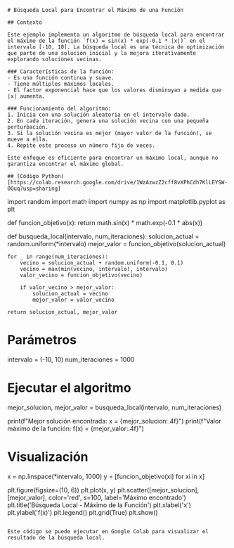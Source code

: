 

```
# Búsqueda Local para Encontrar el Máximo de una Función

## Contexto

Este ejemplo implementa un algoritmo de búsqueda local para encontrar el máximo de la función `f(x) = sin(x) * exp(-0.1 * |x|)` en el intervalo [-10, 10]. La búsqueda local es una técnica de optimización que parte de una solución inicial y la mejora iterativamente explorando soluciones vecinas.

### Características de la función:
- Es una función continua y suave.
- Tiene múltiples máximos locales.
- El factor exponencial hace que los valores disminuyan a medida que |x| aumenta.

### Funcionamiento del algoritmo:
1. Inicia con una solución aleatoria en el intervalo dado.
2. En cada iteración, genera una solución vecina con una pequeña perturbación.
3. Si la solución vecina es mejor (mayor valor de la función), se mueve a ella.
4. Repite este proceso un número fijo de veces.

Este enfoque es eficiente para encontrar un máximo local, aunque no garantiza encontrar el máximo global.

## (Código Python)[https://colab.research.google.com/drive/1WzAzwzZ2cff8vXPhCdh7KlLEYSW-OOuq?usp=sharing]

```
import random
import math
import numpy as np
import matplotlib.pyplot as plt

def funcion_objetivo(x):
    return math.sin(x) * math.exp(-0.1 * abs(x))

def busqueda_local(intervalo, num_iteraciones):
    solucion_actual = random.uniform(*intervalo)
    mejor_valor = funcion_objetivo(solucion_actual)
    
    for _ in range(num_iteraciones):
        vecino = solucion_actual + random.uniform(-0.1, 0.1)
        vecino = max(min(vecino, intervalo), intervalo)
        valor_vecino = funcion_objetivo(vecino)
        
        if valor_vecino > mejor_valor:
            solucion_actual = vecino
            mejor_valor = valor_vecino
    
    return solucion_actual, mejor_valor

# Parámetros
intervalo = (-10, 10)
num_iteraciones = 1000

# Ejecutar el algoritmo
mejor_solucion, mejor_valor = busqueda_local(intervalo, num_iteraciones)

print(f"Mejor solución encontrada: x = {mejor_solucion:.4f}")
print(f"Valor máximo de la función: f(x) = {mejor_valor:.4f}")

# Visualización
x = np.linspace(*intervalo, 1000)
y = [funcion_objetivo(xi) for xi in x]

plt.figure(figsize=(10, 6))
plt.plot(x, y)
plt.scatter([mejor_solucion], [mejor_valor], color='red', s=100, label='Máximo encontrado')
plt.title('Búsqueda Local - Máximo de la Función')
plt.xlabel('x')
plt.ylabel('f(x)')
plt.legend()
plt.grid(True)
plt.show()
```

Este código se puede ejecutar en Google Colab para visualizar el resultado de la búsqueda local.
```

